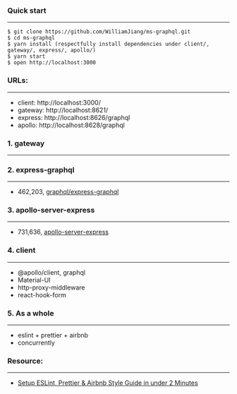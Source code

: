 ### Quick start

---
```shell script
$ git clone https://github.com/WilliamJiang/ms-graphql.git
$ cd ms-graphql
$ yarn install (respectfully install dependencies under client/, gateway/, express/, apollo/)
$ yarn start
$ open http://localhost:3000
```



### URLs:

--- 
- client: http://localhost:3000/
- gateway: http://localhost:8621/
- express: http://localhost:8626/graphql
- apollo: http://localhost:8628/graphql

### 1. gateway

---

### 2. express-graphql

--- 
- 462,203, [graphql/express-graphql](https://github.com/graphql/express-graphql)

### 3. apollo-server-express

---

- 731,636, [apollo-server-express](https://github.com/apollographql/apollo-server/tree/main/packages/apollo-server-express)

### 4. client

---
- @apollo/client, graphql
- Material-UI
- http-proxy-middleware
- react-hook-form

### 5. As a whole

---
- eslint + prettier + airbnb
- concurrently


### Resource:

---

- [Setup ESLint, Prettier & Airbnb Style Guide in under 2 Minutes](https://github.com/paulolramos/eslint-prettier-airbnb-react)
